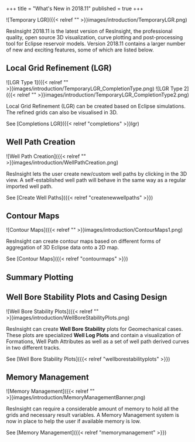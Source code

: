 +++
title = "What's New in 2018.11"
published = true
+++


![Temporary LGR]({{< relref "" >}}images/introduction/TemporaryLGR.png)

ResInsight 2018.11 is the latest version of ResInsight, the professional quality, open source 3D visualization, curve plotting and post-processing tool for Eclipse reservoir models. Version 2018.11 contains a larger number of new and exciting features, some of which are listed below.

## Local Grid Refinement (LGR)
![LGR Type 1]({{< relref "" >}}images/introduction/TemporaryLGR_CompletionType.png) ![LGR Type 2]({{< relref "" >}}images/introduction/TemporaryLGR_CompletionType2.png)

Local Grid Refinement (LGR) can be created based on Eclipse simulations. The refined grids can also be visualised in 3D.

See [Completions LGR]({{< relref "completions" >}}lgr)

## Well Path Creation
![Well Path Creation]({{< relref "" >}}images/introduction/WellPathCreation.png)

ResInsight lets the user create new/custom well paths by clicking in the 3D view. A self-established well path will behave in the same way as a regular imported well path.

See [Create Well Paths]({{< relref "createnewwellpaths" >}})

## Contour Maps
![Contour Maps]({{< relref "" >}}images/introduction/ContourMaps1.png)

ResInsight can create contour maps based on different forms of aggregation of 3D Eclipse data onto a 2D map.

See [Contour Maps]({{< relref "contourmaps" >}})

## Summary Plotting

## Well Bore Stability Plots and Casing Design
![Well Bore Stability Plots]({{< relref "" >}}images/introduction/WellBoreStabilityPlots.png)

ResInsight can create **Well Bore Stability** plots for Geomechanical cases. These plots are specialized **Well Log Plots** and contain a visualization of Formations, Well Path Attributes as well as a set of well path derived curves in two different tracks.

See [Well Bore Stability Plots]({{< relref "wellborestabilityplots" >}})

## Memory Management
![Memory Management]({{< relref "" >}}images/introduction/MemoryManagementBanner.png)

ResInsight can require a considerable amount of memory to hold all the grids and necessary result variables. A Memory Management system is now in place to help the user if available memory is low.

See [Memory Management]({{< relref "memorymanagement" >}})
